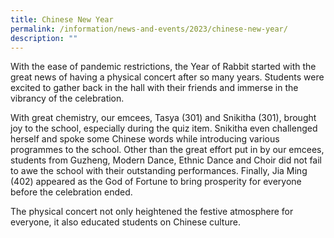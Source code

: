 ```yaml
---
title: Chinese New Year
permalink: /information/news-and-events/2023/chinese-new-year/
description: ""
---
```

<p>With the ease of pandemic restrictions, the Year of Rabbit started with the great news of having a physical concert after so many years. Students were excited to gather back in the hall with their friends and immerse in the vibrancy of the celebration.

With great chemistry, our emcees, Tasya (301) and Snikitha (301), brought joy to the school, especially during the quiz item. Snikitha even challenged herself and spoke some Chinese words while introducing various programmes to the school. Other than the great effort put in by our emcees, students from Guzheng, Modern Dance, Ethnic Dance and Choir did not fail to awe the school with their outstanding performances. Finally, Jia Ming (402) appeared as the God of Fortune to bring prosperity for everyone before the celebration ended.&nbsp;

The physical concert not only heightened the festive atmosphere for everyone, it also educated students on Chinese culture.</p>